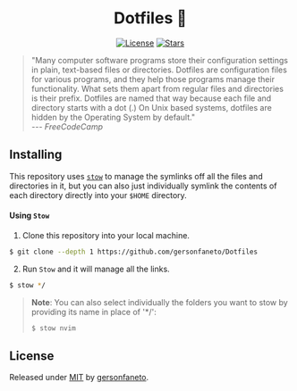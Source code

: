 <h1 align="center">Dotfiles 🔧</h1>

<div align="center">

[![License](https://img.shields.io/github/license/gersonfaneto/Dotfiles?style=for-the-badge&logo=appveyor)](https://github.com/gersonfaneto/Dotfiles/blob/main/LICENSE)
[![Stars](https://img.shields.io/github/stars/gersonfaneto/Dotfiles?style=for-the-badge&logo=appveyor)](https://github.com/gersonfaneto/Dotfiles)

</div>

> "Many computer software programs store their configuration settings in plain, text-based
> files or directories. Dotfiles are configuration files for various programs, and they
> help those programs manage their functionality. What sets them apart from regular files
> and directories is their prefix. Dotfiles are named that way because each file and directory
> starts with a dot (.) On Unix based systems, dotfiles are hidden by the Operating System by default."  
> --- _FreeCodeCamp_

## Installing

This repository uses [`stow`](https://www.gnu.org/software/stow/) to manage the symlinks off all the
files and directories in it, but you can also just individually symlink the contents of each directory
directly into your `$HOME` directory.

#### Using `Stow`

1. Clone this repository into your local machine.

```bash
$ git clone --depth 1 https://github.com/gersonfaneto/Dotfiles
```

2. Run `Stow` and it will manage all the links.

```bash
$ stow */
```

> **Note**: You can also select individually the folders you want to stow by providing its name
> in place of '\*/':
>
> ```bash
> $ stow nvim
> ```

## License

Released under [MIT](https://github.com/gersonfaneto/Dotfiles/blob/main/LICENSE) by [gersonfaneto](https://github.com/gersonfaneto).
